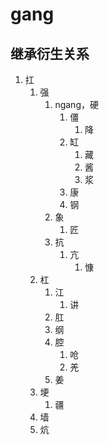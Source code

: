 # gang

## 继承衍生关系

1. 扛
   1. 强
      1. ngang，硬
         1. 僵
            1. 降
         2. 缸
            1. 藏
            2. 酱
            3. 浆
         3. 康
         4. 钢
      2. 象
         1. 匠
      3. 抗
         1. 亢
            1. 慷
   2. 杠
      1. 江
         1. 讲
      2. 肛
      3. 纲
      4. 腔
         1. 呛
         2. 羌
      5. 姜
   3. 埂
      1. 疆
   4. 墙
   5. 炕








